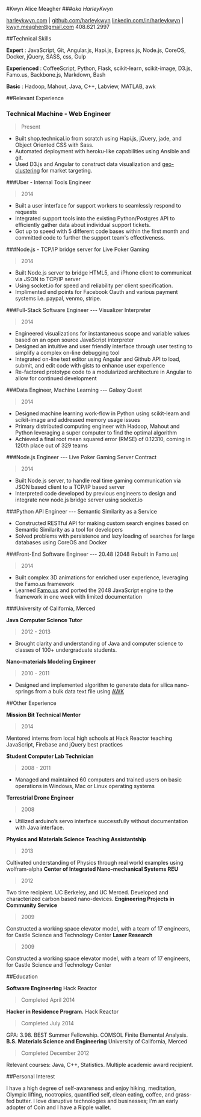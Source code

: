 #Kwyn Alice Meagher
###_aka HarleyKwyn_
<div class="contact_info" markdown="1">

[harleykwyn.com](http://harleykwyn.com) | [github.com/harleykwyn](http://github.com/HarleyKwyn)
[linkedin.com/in/harleykwyn](http://linkedin.com/in/harleykwyn) | [kwyn.meagher@gmail.com](kwyn.meagher@gmail.com)
408.621.2997
</div>

##Technical Skills

__Expert__ :  JavaScript, Git, Angular.js, Hapi.js, Express.js, Node.js, CoreOS, Docker, jQuery, SASS, css, Gulp

__Experienced__ :   CoffeeScript, Python, Flask, scikit-learn, scikit-image, D3.js, Famo.us, Backbone.js, Markdown, Bash

__Basic__ :  Hadoop, Mahout, Java, C++, Labview, MATLAB, awk

##Relevant Experience

### Technical Machine - Web Engineer
> Present

 - Built shop.technical.io from scratch using Hapi.js, jQuery, jade, and Object Oriented CSS with Sass.
 - Automated deployment with heroku-like capabilities using Ansible and git.
 - Used D3.js and Angular to construct data visualization and [geo-clustering](https://github.com/HarleyKwyn/Geo-Cluster) for market targeting.

###Uber - Internal Tools Engineer
>2014

 - Built a user interface for support workers to seamlessly respond to requests
 - Integrated support tools into the existing Python/Postgres API to efficiently gather data about individual support tickets.
 - Got up to speed with 5 different code bases within the first month and committed code to further the support team's effectiveness.

###Node.js - TCP/IP bridge server for Live Poker Gaming
>2014

 - Built Node.js server to bridge HTML5, and iPhone client to communicat via JSON to TCP/IP server
 - Using socket.io for speed and reliability per client specification.
 - Implimented end points for Facebook Oauth and various payment systems i.e. paypal, venmo, stripe.

###Full-Stack Software Engineer --- Visualizer Interpreter
>2014

  - Engineered visualizations for instantaneous scope and variable values based on an open source JavaScript interpreter
  - Designed an intuitive and user friendly interface through user testing to simplify a complex on-line debugging tool
  - Integrated on-line text editor using Angular and Github API to load, submit, and edit code with gists to enhance user experience
  - Re-factored prototype code to a modularized architecture in Angular to allow for continued development

###Data Engineer, Machine Learning --- Galaxy Quest
>2014

 - Designed machine learning work-flow in Python using scikit-learn and scikit-image and addressed memory usage issues
 - Primary distributed computing engineer with Hadoop, Mahout and Python leveraging a super computer to find the optimal algorithm
 - Achieved a final root mean squared error (RMSE) of 0.12310, coming in 120th place out of 329 teams

###Node.js Engineer --- Live Poker Gaming Server Contract
>2014

 - Built Node.js server, to handle real time gaming communication via JSON based client to a TCP/IP based server
 - Interpreted code developed by previous engineers to design and integrate new node.js bridge server using socket.io

###Python API Engineer --- Semantic Similarity as a Service

 - Constructed RESTful API for making custom search engines based on Semantic Similarity as a tool for developers
 - Solved problems with persistence and lazy loading of searches for large databases using CoreOS and Docker

###Front-End Software Engineer --- 20.48 (2048 Rebuilt in Famo.us)
>2014

 - Built complex 3D animations for enriched user experience, leveraging the Famo.us framework
 - Learned [Famo.us](https://famo.us) and ported the 2048 JavaScript engine to the framework in one week with limited documentation

###University of California, Merced

__Java Computer Science Tutor__
>2012 - 2013

 - Brought clarity and understanding of Java and computer science to classes of 100+ undergraduate students.

__Nano-materials Modeling Engineer__
>2010 - 2011

 - Designed and implemented algorithm to generate data for silica nano-springs from a bulk data text file using [AWK](http://en.wikipedia.org/wiki/AWK)

##Other Experience

__Mission Bit Technical Mentor__
>2014

Mentored interns from local high schools at Hack Reactor teaching JavaScript, Firebase and jQuery best practices

__Student Computer Lab Technician__
>2008 - 2011

 - Managed and maintained 60 computers and trained users on basic operations in Windows, Mac or Linux operating systems

__Terrestrial Drone Engineer__
>2008

 - Utilized arduino’s servo  interface successfully without documentation with Java interface.

__Physics and Materials Science Teaching Assistantship__
>2013

Cultivated understanding of Physics through real world examples using wolfram-alpha
__Center of Integrated Nano-mechanical Systems REU__
>2012

Two time recipient. UC Berkeley, and UC Merced. Developed and characterized carbon based nano-devices.
__Engineering Projects in Community Service__
>2009

Constructed a working space elevator model, with a team of 17 engineers, for Castle Science and Technology Center
__Laser Research__

>2009

Constructed a working space elevator model, with a team of 17 engineers, for Castle Science and Technology Center

##Education

__Software Engineering__ Hack Reactor
>Completed April 2014

__Hacker in Residence Program.__ Hack Reactor
>Completed July 2014

GPA: 3.98. BEST Summer Fellowship. COMSOL Finite Elemental Analysis.
__B.S. Materials Science and Engineering__ University of California, Merced
>Completed December 2012

Relevant courses: Java, C++, Statistics. Multiple academic award recipient.

##Personal Interest

  I have a high degree of self-awareness and enjoy hiking, meditation, Olympic lifting, nootropics, quantified self, clean eating, coffee, and grass-fed butter. I love disruptive technologies and businesses; I'm an early adopter of Coin and I have a Ripple wallet.
